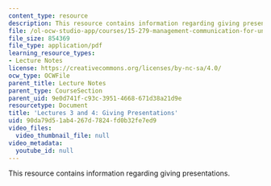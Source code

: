 ```yaml
---
content_type: resource
description: This resource contains information regarding giving presentations.
file: /ol-ocw-studio-app/courses/15-279-management-communication-for-undergraduates-fall-2012/90da79d51ab4267d7824fd0b32fe7ed9_MIT15_279F12_lec03and04.pdf
file_size: 854369
file_type: application/pdf
learning_resource_types:
- Lecture Notes
license: https://creativecommons.org/licenses/by-nc-sa/4.0/
ocw_type: OCWFile
parent_title: Lecture Notes
parent_type: CourseSection
parent_uid: 9e0d741f-c93c-3951-4668-671d38a21d9e
resourcetype: Document
title: 'Lectures 3 and 4: Giving Presentations'
uid: 90da79d5-1ab4-267d-7824-fd0b32fe7ed9
video_files:
  video_thumbnail_file: null
video_metadata:
  youtube_id: null
---
```

This resource contains information regarding giving presentations.